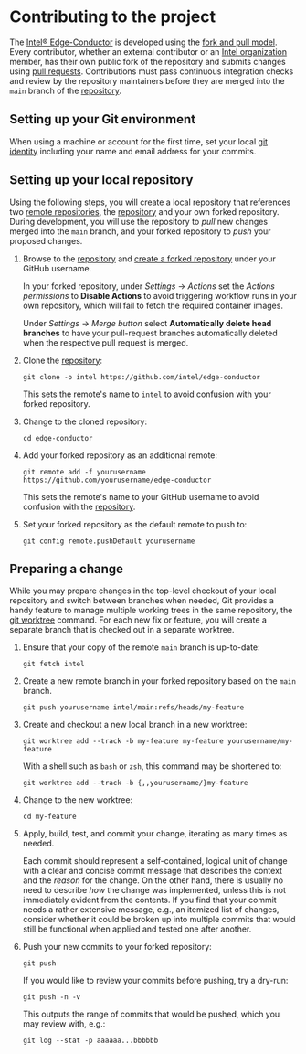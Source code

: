 # Contributing to the project

The [Intel® Edge-Conductor] is developed using the [fork and pull model]. Every 
contributor, whether an external contributor or an [Intel organization] 
member, has their own public fork of the repository and submits changes
using [pull requests]. Contributions must pass continuous integration checks and 
review by the repository maintainers before they are merged into the `main` branch 
of the [repository].

## Setting up your Git environment

When using a machine or account for the first time, set your local [git
identity] including your name and email address for your commits.

## Setting up your local repository

Using the following steps, you will create a local repository that references
two [remote repositories], the [repository] and your own forked
repository. During development, you will use the repository to *pull*
new changes merged into the `main` branch, and your forked repository to *push*
your proposed changes.

1.  Browse to the [repository] and [create a forked repository] under
    your GitHub username.

    In your forked repository, under *Settings* → *Actions* set the *Actions
    permissions* to **Disable Actions** to avoid triggering workflow runs in
    your own repository, which will fail to fetch the required container
    images.

    Under *Settings* → *Merge button* select **Automatically delete head
    branches** to have your pull-request branches automatically deleted
    when the respective pull request is merged.


2.  Clone the [repository]:

    ```
    git clone -o intel https://github.com/intel/edge-conductor
    ```

    This sets the remote's name to `intel` to avoid confusion with your forked
    repository.

3.  Change to the cloned repository:

    ```
    cd edge-conductor
    ```

4.  Add your forked repository as an additional remote:

    ```
    git remote add -f yourusername https://github.com/yourusername/edge-conductor
    ```

    This sets the remote's name to your GitHub username to avoid confusion
    with the [repository].

5.  Set your forked repository as the default remote to push to:

    ```
    git config remote.pushDefault yourusername
    ```

## Preparing a change

While you may prepare changes in the top-level checkout of your local
repository and switch between branches when needed, Git provides a handy
feature to manage multiple working trees in the same repository, the [git
worktree] command. For each new fix or feature, you will create a separate
branch that is checked out in a separate worktree.

1.  Ensure that your copy of the remote `main` branch is up-to-date:

    ```
    git fetch intel
    ```

2.  Create a new remote branch in your forked repository based on the `main`
    branch.

    ```
    git push yourusername intel/main:refs/heads/my-feature
    ```

3.  Create and checkout a new local branch in a new worktree:

    ```
    git worktree add --track -b my-feature my-feature yourusername/my-feature
    ```

    With a shell such as `bash` or `zsh`, this command may be shortened to:

    ```
    git worktree add --track -b {,,yourusername/}my-feature
    ```

4.  Change to the new worktree:

    ```
    cd my-feature
    ```

5.  Apply, build, test, and commit your change, iterating as many times as needed.

    Each commit should represent a self-contained, logical unit of change with
    a clear and concise commit message that describes the context and the
    *reason* for the change. On the other hand, there is usually no need to
    describe *how* the change was implemented, unless this is not immediately
    evident from the contents. If you find that your commit needs a rather
    extensive message, e.g., an itemized list of changes, consider whether it
    could be broken up into multiple commits that would still be functional
    when applied and tested one after another.

6.  Push your new commits to your forked repository:

    ```
    git push
    ```

    If you would like to review your commits before pushing, try a dry-run:

    ```
    git push -n -v
    ```

    This outputs the range of commits that would be pushed, which you may review with, e.g.:

    ```
    git log --stat -p aaaaaa...bbbbbb
    ```


[Intel organization]: https://github.com/intel
[Intel® Edge-Conductor]: https://github.com/intel/edge-conductor
[create a forked repository]: https://docs.github.com/en/get-started/quickstart/fork-a-repo#forking-a-repository
[fork and pull model]: https://docs.github.com/en/pull-requests/collaborating-with-pull-requests/getting-started/about-collaborative-development-models#fork-and-pull-model
[git identity]: https://git-scm.com/book/en/v2/Getting-Started-First-Time-Git-Setup#_your_identity
[git worktree]: https://git-scm.com/docs/git-worktree
[pull requests]: https://docs.github.com/en/pull-requests/collaborating-with-pull-requests/proposing-changes-to-your-work-with-pull-requests/about-pull-requests
[remote repositories]: https://git-scm.com/book/en/v2/Git-Basics-Working-with-Remotes
[repository]: https://github.com/intel/edge-conductor
